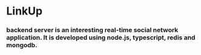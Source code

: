 # LinkUp

 ### backend server is an interesting real-time social network application. It is developed using node.js, typescript, redis and mongodb.
